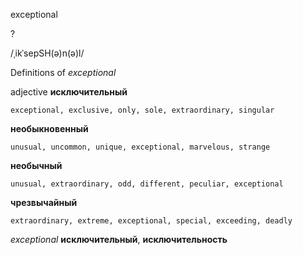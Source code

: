 exceptional

?

/ˌikˈsepSH(ə)n(ə)l/

Definitions of _exceptional_

adjective
**исключительный**

    exceptional, exclusive, only, sole, extraordinary, singular
**необыкновенный**

    unusual, uncommon, unique, exceptional, marvelous, strange
**необычный**

    unusual, extraordinary, odd, different, peculiar, exceptional
**чрезвычайный**

    extraordinary, extreme, exceptional, special, exceeding, deadly

_exceptional_
**исключительный**, **исключительность**